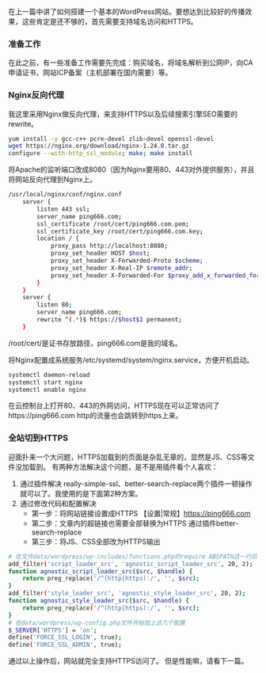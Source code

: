 在上一篇中讲了如何搭建一个基本的WordPress网站。要想达到比较好的传播效果，这些肯定是还不够的，首先需要支持域名访问和HTTPS。

### 准备工作
在此之前，有一些准备工作需要先完成：购买域名，将域名解析到公网IP，向CA申请证书，网站ICP备案（主机部署在国内需要）等。

### Nginx反向代理
我这里采用Nginx做反向代理，来支持HTTPS以及后续搜索引擎SEO需要的rewrite。
```bash
yum install -y gcc-c++ pcre-devel zlib-devel openssl-devel
wget https://nginx.org/download/nginx-1.24.0.tar.gz
configure --with-http_ssl_module; make; make install
```

将Apache的监听端口改成8080（因为Nginx要用80、443对外提供服务），并且将网站反向代理到Nginx上。
```bash
/usr/local/nginx/conf/nginx.conf
    server {
        listen 443 ssl;
        server_name ping666.com;
        ssl_certificate /root/cert/ping666.com.pem;
        ssl_certificate_key /root/cert/ping666.com.key;
        location / {
            proxy_pass http://localhost:8080;
            proxy_set_header HOST $host;
            proxy_set_header X-Forwarded-Proto $scheme;
            proxy_set_header X-Real-IP $remote_addr;
            proxy_set_header X-Forwarded-For $proxy_add_x_forwarded_for;
        }
    }
    server {
        listen 80;
        server_name ping666.com;
        rewrite ^(.*)$ https://$host$1 permanent;
    }
```

/root/cert/是证书存放路径，ping666.com是我的域名。

将Nginx配置成系统服务/etc/systemd/system/nginx.service，方便开机启动。
```bash
systemctl daemon-reload
systemctl start nginx
systemctl enable nginx
```

在云控制台上打开80、443的外网访问，HTTPS现在可以正常访问了https://ping666.com
http的流量也会跳转到https上来。

### 全站切到HTTPS
迎面扑来一个大问题，HTTPS加载到的页面是杂乱无章的，显然是JS、CSS等文件没加载到。
有两种方法解决这个问题，是不是用插件看个人喜欢：

1. 通过插件解决
   really-simple-ssl、better-search-replace两个插件一顿操作就可以了。我使用的是下面第2种方案。
2. 通过修改代码和配置解决
   - 第一步：将网站链接设置成HTTPS
     【设置|常规】https://ping666.com
   - 第二步：文章内的超链接也需要全部替换为HTTPS
     通过插件better-search-replace
   - 第三步：将JS、CSS全部改为HTTPS输出
```bash
# 在文件data/wordpress/wp-includes/functions.php的require ABSPATH这一行后面加上以下几行
add_filter('script_loader_src', 'agnostic_script_loader_src', 20, 2);
function agnostic_script_loader_src($src, $handle) {
    return preg_replace('/^(http|https):/', '', $src);
}
add_filter('style_loader_src', 'agnostic_style_loader_src', 20, 2);
function agnostic_style_loader_src($src, $handle) {
    return preg_replace('/^(http|https):/', '', $src);
}
# 在data/wordpress/wp-config.php文件开始加上这几个配置
$_SERVER['HTTPS'] = 'on';
define('FORCE_SSL_LOGIN', true);
define('FORCE_SSL_ADMIN', true);
```

通过以上操作后，网站就完全支持HTTPS访问了。
但是性能嘛，请看下一篇。
